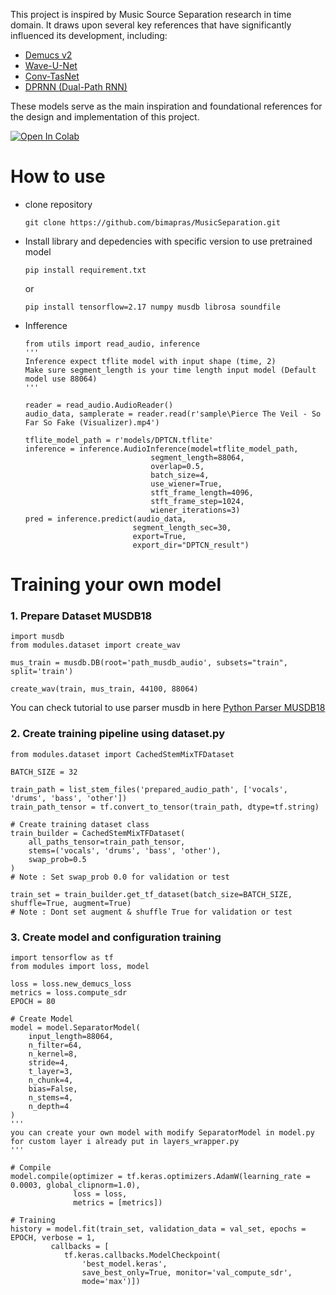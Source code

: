 This project is inspired by Music Source Separation research in time domain. It draws upon several key references that have significantly influenced its development, including:
- [Demucs v2](https://arxiv.org/abs/1911.13254)  
- [Wave-U-Net](https://arxiv.org/abs/1806.03185)  
- [Conv-TasNet](https://arxiv.org/abs/1809.07454)  
- [DPRNN (Dual-Path RNN)](https://arxiv.org/abs/1910.06379)

These models serve as the main inspiration and foundational references for the design and implementation of this project.

[![Open In Colab](https://colab.research.google.com/assets/colab-badge.svg)](https://colab.research.google.com/github/bimapras/MusicSeparation/blob/main/demo.ipynb)

# How to use
- clone repository
    ```
    git clone https://github.com/bimapras/MusicSeparation.git
    ```
- Install library and depedencies with specific version to use pretrained model
    ```
    pip install requirement.txt
    ```
    or
    ```
    pip install tensorflow=2.17 numpy musdb librosa soundfile
    ```
- Infference
    ```
    from utils import read_audio, inference
    '''
    Inference expect tflite model with input shape (time, 2)
    Make sure segment_length is your time length input model (Default model use 88064)
    '''

    reader = read_audio.AudioReader()
    audio_data, samplerate = reader.read(r'sample\Pierce The Veil - So Far So Fake (Visualizer).mp4')

    tflite_model_path = r'models/DPTCN.tflite'
    inference = inference.AudioInference(model=tflite_model_path,
                                segment_length=88064,
                                overlap=0.5,
                                batch_size=4,
                                use_wiener=True,
                                stft_frame_length=4096,
                                stft_frame_step=1024,
                                wiener_iterations=3)
    pred = inference.predict(audio_data,
                            segment_length_sec=30,
                            export=True, 
                            export_dir="DPTCN_result")
    ```

# Training your own model
### 1. Prepare Dataset MUSDB18
```
import musdb
from modules.dataset import create_wav

mus_train = musdb.DB(root='path_musdb_audio', subsets="train", split='train')

create_wav(train, mus_train, 44100, 88064)
```
You can check tutorial to use parser musdb in here [Python Parser MUSDB18](https://github.com/sigsep/sigsep-mus-db)

### 2. Create training pipeline using dataset.py
```
from modules.dataset import CachedStemMixTFDataset

BATCH_SIZE = 32

train_path = list_stem_files('prepared_audio_path', ['vocals', 'drums', 'bass', 'other'])
train_path_tensor = tf.convert_to_tensor(train_path, dtype=tf.string)

# Create training dataset class
train_builder = CachedStemMixTFDataset(
    all_paths_tensor=train_path_tensor,
    stems=('vocals', 'drums', 'bass', 'other'),
    swap_prob=0.5
)
# Note : Set swap_prob 0.0 for validation or test

train_set = train_builder.get_tf_dataset(batch_size=BATCH_SIZE, shuffle=True, augment=True)
# Note : Dont set augment & shuffle True for validation or test
```
### 3. Create model and configuration training
```
import tensorflow as tf
from modules import loss, model

loss = loss.new_demucs_loss
metrics = loss.compute_sdr
EPOCH = 80

# Create Model
model = model.SeparatorModel(
    input_length=88064,
    n_filter=64,
    n_kernel=8,
    stride=4,
    t_layer=3,
    n_chunk=4,
    bias=False,
    n_stems=4,
    n_depth=4
)
'''
you can create your own model with modify SeparatorModel in model.py
for custom layer i already put in layers_wrapper.py
'''

# Compile
model.compile(optimizer = tf.keras.optimizers.AdamW(learning_rate = 0.0003, global_clipnorm=1.0), 
              loss = loss, 
              metrics = [metrics])

# Training
history = model.fit(train_set, validation_data = val_set, epochs = EPOCH, verbose = 1,
         callbacks = [
            tf.keras.callbacks.ModelCheckpoint(
                'best_model.keras', 
                save_best_only=True, monitor='val_compute_sdr', 
                mode='max')])
```